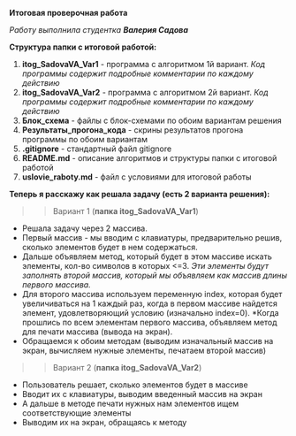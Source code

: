**Итоговая проверочная работа**

*Работу выполнила студентка __Валерия Садова__*

**Структура папки с итоговой работой:**
1. **itog_SadovaVA_Var1** - программа с алгоритмом 1й вариант. *Код программы содержит подробные комментарии по каждому действию*
2. **itog_SadovaVA_Var2** - программа с алгоритмом 2й вариант. *Код программы содержит подробные комментарии по каждому действию*
3. **Блок_схема** - файлы с блок-схемами по обоим вариантам решения
4. **Результаты_прогона_кода** - скрины результатов прогона программы по обоим вариантам
5. **.gitignore** - стандартный файл gitignore
6. **README.md** - описание алгоритмов и структуры папки с итоговой работой
7. **uslovie_raboty.md** - файл с условиями для итоговой работы


**Теперь я расскажу как решала задачу (есть 2 варианта решения):**
>>Вариант 1 (**папка itog_SadovaVA_Var1**)
* Решала задачу через 2 массива.
* Первый массив - мы вводим с клавиатуры, предварительно решив, сколько элементов будет в нем содержаться.
* Дальше объявляем метод, который будет в этом массиве искать элементы, кол-во символов в которых <=3.
*Эти элементы будут заполнять второй массив, который мы объявляем как массив длины первого массива.*
* Для второго массива используем переменную index, которая будет увеличиваться на 1 каждый раз, когда в первом массиве найдется элемент, удовлетворяющий условию (изначально index=0).
*Когда прошлись по всем элементам первого массива, объявляем метод для печати массива (вывода на экран). 
* Обращаемся к обоим методам (выводим изначальный массив на экран, вычисляем нужные элементы, печатаем второй массив)

>>Вариант 2 (**папка itog_SadovaVA_Var2**)
* Пользователь решает, сколько элементов будет в массиве
* Вводит их с клавиатуры, выводим введенный массив на экран
* А дальше в методе печати нужных нам элементов ищем соответствующие элементы
* Выводим их на экран, обращаясь к методу